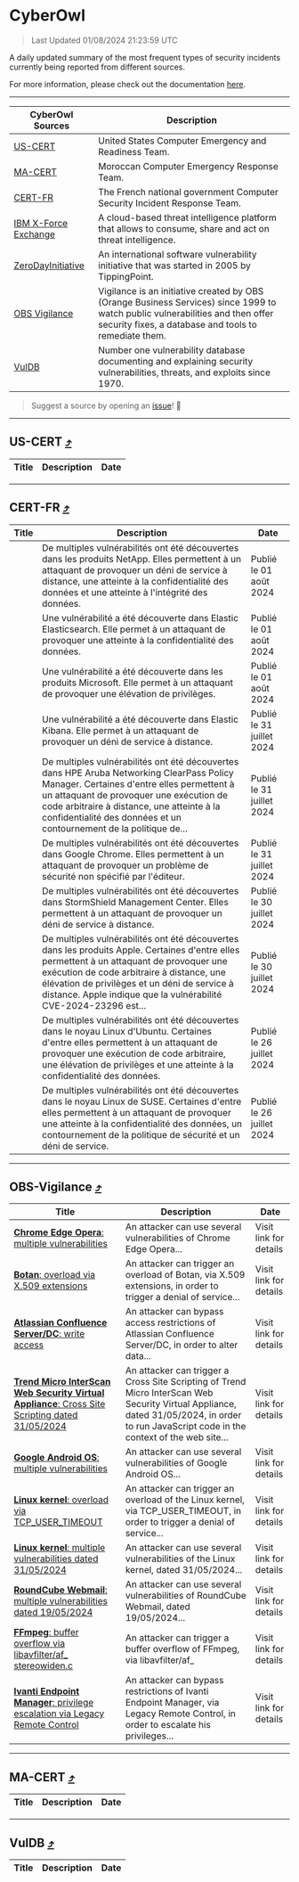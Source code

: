 
 <div id='top'></div>

# CyberOwl

 > Last Updated 01/08/2024 21:23:59 UTC
 
 A daily updated summary of the most frequent types of security incidents currently being reported from different sources.
 
 For more information, please check out the documentation [here](./docs/README.md).
 
 ---
 |CyberOwl Sources|Description|
 |---|---|
 |[US-CERT](#us-cert-arrow_heading_up)|United States Computer Emergency and Readiness Team.|
 |[MA-CERT](#ma-cert-arrow_heading_up)|Moroccan Computer Emergency Response Team.|
 |[CERT-FR](#cert-fr-arrow_heading_up)|The French national government Computer Security Incident Response Team.|
 |[IBM X-Force Exchange](#ibmcloud-arrow_heading_up)|A cloud-based threat intelligence platform that allows to consume, share and act on threat intelligence.|
 |[ZeroDayInitiative](#zerodayinitiative-arrow_heading_up)|An international software vulnerability initiative that was started in 2005 by TippingPoint.|
 |[OBS Vigilance](#obs-vigilance-arrow_heading_up)|Vigilance is an initiative created by OBS (Orange Business Services) since 1999 to watch public vulnerabilities and then offer security fixes, a database and tools to remediate them.|
 |[VulDB](#vuldb-arrow_heading_up)|Number one vulnerability database documenting and explaining security vulnerabilities, threats, and exploits since 1970.|
 
 > Suggest a source by opening an [issue](https://github.com/karimhabush/cyberowl/issues)! :raised_hands:
 ---

## US-CERT [:arrow_heading_up:](#cyberowl)

 |Title|Description|Date|
 |---|---|---|
 
 ---

## CERT-FR [:arrow_heading_up:](#cyberowl)

 |Title|Description|Date|
 |---|---|---|
 |[](https://www.cert.ssi.gouv.fr/avis/CERTFR-2024-AVI-0641/)|De multiples vulnérabilités ont été découvertes dans les produits NetApp. Elles permettent à un attaquant de provoquer un déni de service à distance, une atteinte à la confidentialité des données et une atteinte à l'intégrité des données.|Publié le 01 août 2024|
 |[](https://www.cert.ssi.gouv.fr/avis/CERTFR-2024-AVI-0640/)|Une vulnérabilité a été découverte dans Elastic Elasticsearch. Elle permet à un attaquant de provoquer une atteinte à la confidentialité des données.|Publié le 01 août 2024|
 |[](https://www.cert.ssi.gouv.fr/avis/CERTFR-2024-AVI-0639/)|Une vulnérabilité a été découverte dans les produits Microsoft. Elle permet à un attaquant de provoquer une élévation de privilèges.|Publié le 01 août 2024|
 |[](https://www.cert.ssi.gouv.fr/avis/CERTFR-2024-AVI-0638/)|Une vulnérabilité a été découverte dans Elastic Kibana. Elle permet à un attaquant de provoquer un déni de service à distance.|Publié le 31 juillet 2024|
 |[](https://www.cert.ssi.gouv.fr/avis/CERTFR-2024-AVI-0637/)|De multiples vulnérabilités ont été découvertes dans HPE Aruba Networking ClearPass Policy Manager. Certaines d'entre elles permettent à un attaquant de provoquer une exécution de code arbitraire à distance, une atteinte à la confidentialité des données et un contournement de la politique de...|Publié le 31 juillet 2024|
 |[](https://www.cert.ssi.gouv.fr/avis/CERTFR-2024-AVI-0636/)|De multiples vulnérabilités ont été découvertes dans Google Chrome. Elles permettent à un attaquant de provoquer un problème de sécurité non spécifié par l'éditeur.|Publié le 31 juillet 2024|
 |[](https://www.cert.ssi.gouv.fr/avis/CERTFR-2024-AVI-0635/)|De multiples vulnérabilités ont été découvertes dans StormShield Management Center. Elles permettent à un attaquant de provoquer un déni de service à distance.|Publié le 30 juillet 2024|
 |[](https://www.cert.ssi.gouv.fr/avis/CERTFR-2024-AVI-0634/)|De multiples vulnérabilités ont été découvertes dans les produits Apple. Certaines d'entre elles permettent à un attaquant de provoquer une exécution de code arbitraire à distance, une élévation de privilèges et un déni de service à distance. Apple indique que la vulnérabilité CVE-2024-23296 est...|Publié le 30 juillet 2024|
 |[](https://www.cert.ssi.gouv.fr/avis/CERTFR-2024-AVI-0633/)|De multiples vulnérabilités ont été découvertes dans le noyau Linux d'Ubuntu. Certaines d'entre elles permettent à un attaquant de provoquer une exécution de code arbitraire, une élévation de privilèges et une atteinte à la confidentialité des données.|Publié le 26 juillet 2024|
 |[](https://www.cert.ssi.gouv.fr/avis/CERTFR-2024-AVI-0632/)|De multiples vulnérabilités ont été découvertes dans le noyau Linux de SUSE. Certaines d'entre elles permettent à un attaquant de provoquer une atteinte à la confidentialité des données, un contournement de la politique de sécurité et un déni de service.|Publié le 26 juillet 2024|
 
 ---

## OBS-Vigilance [:arrow_heading_up:](#cyberowl)

 |Title|Description|Date|
 |---|---|---|
 |[<a href="https://vigilance.fr/vulnerability/Chrome-Edge-Opera-multiple-vulnerabilities-42755" class="noirorange"><b>Chrome  Edge  Opera</b>: multiple vulnerabilities</a>](https://vigilance.fr/vulnerability/Chrome-Edge-Opera-multiple-vulnerabilities-42755)|An attacker can use several vulnerabilities of Chrome  Edge  Opera...|Visit link for details|
 |[<a href="https://vigilance.fr/vulnerability/Botan-overload-via-X-509-extensions-44762" class="noirorange"><b>Botan</b>: overload via X.509 extensions</a>](https://vigilance.fr/vulnerability/Botan-overload-via-X-509-extensions-44762)|An attacker can trigger an overload of Botan, via X.509 extensions, in order to trigger a denial of service...|Visit link for details|
 |[<a href="https://vigilance.fr/vulnerability/Atlassian-Confluence-Server-DC-write-access-42750" class="noirorange"><b>Atlassian Confluence Server/DC</b>: write access</a>](https://vigilance.fr/vulnerability/Atlassian-Confluence-Server-DC-write-access-42750)|An attacker can bypass access restrictions of Atlassian Confluence Server/DC, in order to alter data...|Visit link for details|
 |[<a href="https://vigilance.fr/vulnerability/Trend-Micro-InterScan-Web-Security-Virtual-Appliance-Cross-Site-Scripting-dated-31-05-2024-44429" class="noirorange"><b>Trend Micro InterScan Web Security Virtual Appliance</b>: Cross Site Scripting dated 31/05/2024</a>](https://vigilance.fr/vulnerability/Trend-Micro-InterScan-Web-Security-Virtual-Appliance-Cross-Site-Scripting-dated-31-05-2024-44429)|An attacker can trigger a Cross Site Scripting of Trend Micro InterScan Web Security Virtual Appliance, dated 31/05/2024, in order to run JavaScript code in the context of the web site...|Visit link for details|
 |[<a href="https://vigilance.fr/vulnerability/Google-Android-OS-multiple-vulnerabilities-42747" class="noirorange"><b>Google Android OS</b>: multiple vulnerabilities</a>](https://vigilance.fr/vulnerability/Google-Android-OS-multiple-vulnerabilities-42747)|An attacker can use several vulnerabilities of Google Android OS...|Visit link for details|
 |[<a href="https://vigilance.fr/vulnerability/Linux-kernel-overload-via-TCP-USER-TIMEOUT-44752" class="noirorange"><b>Linux kernel</b>: overload via TCP_USER_TIMEOUT</a>](https://vigilance.fr/vulnerability/Linux-kernel-overload-via-TCP-USER-TIMEOUT-44752)|An attacker can trigger an overload of the Linux kernel, via TCP_USER_TIMEOUT, in order to trigger a denial of service...|Visit link for details|
 |[<a href="https://vigilance.fr/vulnerability/Linux-kernel-multiple-vulnerabilities-dated-31-05-2024-44426" class="noirorange"><b>Linux kernel</b>: multiple vulnerabilities dated 31/05/2024</a>](https://vigilance.fr/vulnerability/Linux-kernel-multiple-vulnerabilities-dated-31-05-2024-44426)|An attacker can use several vulnerabilities of the Linux kernel, dated 31/05/2024...|Visit link for details|
 |[<a href="https://vigilance.fr/vulnerability/RoundCube-Webmail-multiple-vulnerabilities-dated-19-05-2024-44425" class="noirorange"><b>RoundCube Webmail</b>: multiple vulnerabilities dated 19/05/2024</a>](https://vigilance.fr/vulnerability/RoundCube-Webmail-multiple-vulnerabilities-dated-19-05-2024-44425)|An attacker can use several vulnerabilities of RoundCube Webmail, dated 19/05/2024...|Visit link for details|
 |[<a href="https://vigilance.fr/vulnerability/FFmpeg-buffer-overflow-via-libavfilter-af-stereowiden-c-44424" class="noirorange"><b>FFmpeg</b>: buffer overflow via libavfilter/af_<wbr>stereowiden.c</wbr></a>](https://vigilance.fr/vulnerability/FFmpeg-buffer-overflow-via-libavfilter-af-stereowiden-c-44424)|An attacker can trigger a buffer overflow of FFmpeg, via libavfilter/af_|Visit link for details|
 |[<a href="https://vigilance.fr/vulnerability/Ivanti-Endpoint-Manager-privilege-escalation-via-Legacy-Remote-Control-44423" class="noirorange"><b>Ivanti Endpoint Manager</b>: privilege escalation via Legacy Remote Control</a>](https://vigilance.fr/vulnerability/Ivanti-Endpoint-Manager-privilege-escalation-via-Legacy-Remote-Control-44423)|An attacker can bypass restrictions of Ivanti Endpoint Manager, via Legacy Remote Control, in order to escalate his privileges...|Visit link for details|
 
 ---

## MA-CERT [:arrow_heading_up:](#cyberowl)

 |Title|Description|Date|
 |---|---|---|
 
 ---

## VulDB [:arrow_heading_up:](#cyberowl)

 |Title|Description|Date|
 |---|---|---|
 